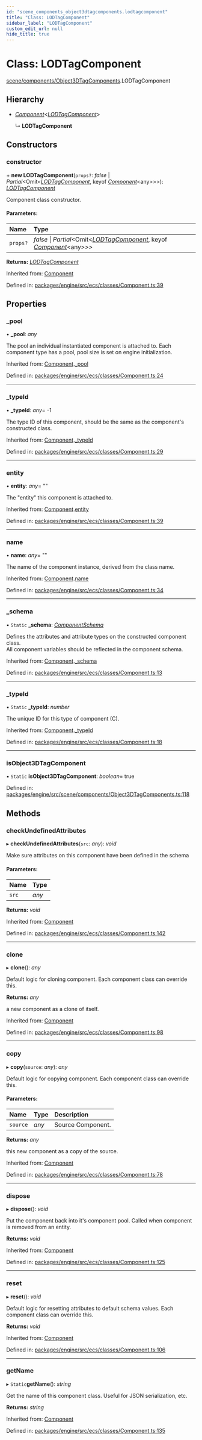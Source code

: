 ```yaml
---
id: "scene_components_object3dtagcomponents.lodtagcomponent"
title: "Class: LODTagComponent"
sidebar_label: "LODTagComponent"
custom_edit_url: null
hide_title: true
---
```


# Class: LODTagComponent

[scene/components/Object3DTagComponents](../modules/scene_components_object3dtagcomponents.md).LODTagComponent

## Hierarchy

* [*Component*](ecs_classes_component.component.md)<[*LODTagComponent*](scene_components_object3dtagcomponents.lodtagcomponent.md)\>

  ↳ **LODTagComponent**

## Constructors

### constructor

\+ **new LODTagComponent**(`props?`: *false* \| *Partial*<Omit<[*LODTagComponent*](scene_components_object3dtagcomponents.lodtagcomponent.md), keyof [*Component*](ecs_classes_component.component.md)<any\>\>\>): [*LODTagComponent*](scene_components_object3dtagcomponents.lodtagcomponent.md)

Component class constructor.

#### Parameters:

Name | Type |
:------ | :------ |
`props?` | *false* \| *Partial*<Omit<[*LODTagComponent*](scene_components_object3dtagcomponents.lodtagcomponent.md), keyof [*Component*](ecs_classes_component.component.md)<any\>\>\> |

**Returns:** [*LODTagComponent*](scene_components_object3dtagcomponents.lodtagcomponent.md)

Inherited from: [Component](ecs_classes_component.component.md)

Defined in: [packages/engine/src/ecs/classes/Component.ts:39](https://github.com/xr3ngine/xr3ngine/blob/716a06460/packages/engine/src/ecs/classes/Component.ts#L39)

## Properties

### \_pool

• **\_pool**: *any*

The pool an individual instantiated component is attached to.
Each component type has a pool, pool size is set on engine initialization.

Inherited from: [Component](ecs_classes_component.component.md).[_pool](ecs_classes_component.component.md#_pool)

Defined in: [packages/engine/src/ecs/classes/Component.ts:24](https://github.com/xr3ngine/xr3ngine/blob/716a06460/packages/engine/src/ecs/classes/Component.ts#L24)

___

### \_typeId

• **\_typeId**: *any*= -1

The type ID of this component, should be the same as the component's constructed class.

Inherited from: [Component](ecs_classes_component.component.md).[_typeId](ecs_classes_component.component.md#_typeid)

Defined in: [packages/engine/src/ecs/classes/Component.ts:29](https://github.com/xr3ngine/xr3ngine/blob/716a06460/packages/engine/src/ecs/classes/Component.ts#L29)

___

### entity

• **entity**: *any*= ""

The "entity" this component is attached to.

Inherited from: [Component](ecs_classes_component.component.md).[entity](ecs_classes_component.component.md#entity)

Defined in: [packages/engine/src/ecs/classes/Component.ts:39](https://github.com/xr3ngine/xr3ngine/blob/716a06460/packages/engine/src/ecs/classes/Component.ts#L39)

___

### name

• **name**: *any*= ""

The name of the component instance, derived from the class name.

Inherited from: [Component](ecs_classes_component.component.md).[name](ecs_classes_component.component.md#name)

Defined in: [packages/engine/src/ecs/classes/Component.ts:34](https://github.com/xr3ngine/xr3ngine/blob/716a06460/packages/engine/src/ecs/classes/Component.ts#L34)

___

### \_schema

▪ `Static` **\_schema**: [*ComponentSchema*](../interfaces/ecs_interfaces_componentinterfaces.componentschema.md)

Defines the attributes and attribute types on the constructed component class.\
All component variables should be reflected in the component schema.

Inherited from: [Component](ecs_classes_component.component.md).[_schema](ecs_classes_component.component.md#_schema)

Defined in: [packages/engine/src/ecs/classes/Component.ts:13](https://github.com/xr3ngine/xr3ngine/blob/716a06460/packages/engine/src/ecs/classes/Component.ts#L13)

___

### \_typeId

▪ `Static` **\_typeId**: *number*

The unique ID for this type of component (C).

Inherited from: [Component](ecs_classes_component.component.md).[_typeId](ecs_classes_component.component.md#_typeid)

Defined in: [packages/engine/src/ecs/classes/Component.ts:18](https://github.com/xr3ngine/xr3ngine/blob/716a06460/packages/engine/src/ecs/classes/Component.ts#L18)

___

### isObject3DTagComponent

▪ `Static` **isObject3DTagComponent**: *boolean*= true

Defined in: [packages/engine/src/scene/components/Object3DTagComponents.ts:118](https://github.com/xr3ngine/xr3ngine/blob/716a06460/packages/engine/src/scene/components/Object3DTagComponents.ts#L118)

## Methods

### checkUndefinedAttributes

▸ **checkUndefinedAttributes**(`src`: *any*): *void*

Make sure attributes on this component have been defined in the schema

#### Parameters:

Name | Type |
:------ | :------ |
`src` | *any* |

**Returns:** *void*

Inherited from: [Component](ecs_classes_component.component.md)

Defined in: [packages/engine/src/ecs/classes/Component.ts:142](https://github.com/xr3ngine/xr3ngine/blob/716a06460/packages/engine/src/ecs/classes/Component.ts#L142)

___

### clone

▸ **clone**(): *any*

Default logic for cloning component.
Each component class can override this.

**Returns:** *any*

a new component as a clone of itself.

Inherited from: [Component](ecs_classes_component.component.md)

Defined in: [packages/engine/src/ecs/classes/Component.ts:98](https://github.com/xr3ngine/xr3ngine/blob/716a06460/packages/engine/src/ecs/classes/Component.ts#L98)

___

### copy

▸ **copy**(`source`: *any*): *any*

Default logic for copying component.
Each component class can override this.

#### Parameters:

Name | Type | Description |
:------ | :------ | :------ |
`source` | *any* | Source Component.   |

**Returns:** *any*

this new component as a copy of the source.

Inherited from: [Component](ecs_classes_component.component.md)

Defined in: [packages/engine/src/ecs/classes/Component.ts:78](https://github.com/xr3ngine/xr3ngine/blob/716a06460/packages/engine/src/ecs/classes/Component.ts#L78)

___

### dispose

▸ **dispose**(): *void*

Put the component back into it's component pool.
Called when component is removed from an entity.

**Returns:** *void*

Inherited from: [Component](ecs_classes_component.component.md)

Defined in: [packages/engine/src/ecs/classes/Component.ts:125](https://github.com/xr3ngine/xr3ngine/blob/716a06460/packages/engine/src/ecs/classes/Component.ts#L125)

___

### reset

▸ **reset**(): *void*

Default logic for resetting attributes to default schema values.
Each component class can override this.

**Returns:** *void*

Inherited from: [Component](ecs_classes_component.component.md)

Defined in: [packages/engine/src/ecs/classes/Component.ts:106](https://github.com/xr3ngine/xr3ngine/blob/716a06460/packages/engine/src/ecs/classes/Component.ts#L106)

___

### getName

▸ `Static`**getName**(): *string*

Get the name of this component class.
Useful for JSON serialization, etc.

**Returns:** *string*

Inherited from: [Component](ecs_classes_component.component.md)

Defined in: [packages/engine/src/ecs/classes/Component.ts:135](https://github.com/xr3ngine/xr3ngine/blob/716a06460/packages/engine/src/ecs/classes/Component.ts#L135)
